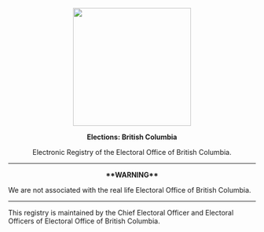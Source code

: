 <p align="center"> 
<img width=240 height =240 src="https://upload.wikimedia.org/wikipedia/en/3/3d/ElectionsBC.svg"> 
</p>

<p align="center"><b>Elections: British Columbia</b>

<p align="center">Electronic Registry of the Electoral Office of British Columbia.

----

<p align="center"><b>**WARNING**</b>

We are not associated with the real life Electoral Office of British Columbia.

----

This registry is maintained by the Chief Electoral Officer and Electoral Officers of Electoral Office of British Columbia.
